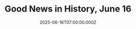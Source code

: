 ---
title: "Good News in History, June 16"
date: 2025-06-16T07:00:00.000Z
category: Human Kindness
externalLink: "https://www.goodnewsnetwork.org/events060616/"
image: ""
excerpt: "13 years/62 years ago today, two ladies became the first women to enter space for their respective nations. 62 years ago it was the first female Russian, Valentina Tereshkova, who was also the first woman ever to fly into space, while 13 years ago it was the first female Chinese astronaut aka a “taikonaut” Liu […] The post Good News…"
---